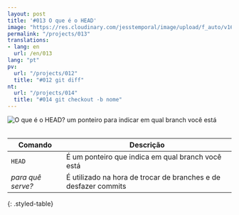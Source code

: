 ```yaml
---
layout: post
title: '#013 O que é o HEAD'
image: "https://res.cloudinary.com/jesstemporal/image/upload/f_auto/v1642878672/gitfichas/pt/013/thumbnail_ypq96t.jpg"
permalink: "/projects/013"
translations:
- lang: en
  url: /en/013
lang: "pt"
pv:
  url: "/projects/012"
  title: "#012 git diff"
nt:
  url: "/projects/014"
  title: "#014 git checkout -b nome"
---
```


<img alt="O que é o HEAD? um ponteiro para indicar em qual branch você está" src="https://res.cloudinary.com/jesstemporal/image/upload/v1642878672/gitfichas/pt/013/full_tznrem.jpg"><br><br>

| Comando | Descrição |
|---------|-------------|
| `HEAD` | É um ponteiro que indica em qual branch você está |
| _para quê serve?_ | É utilizado na hora de trocar de branches e de desfazer commits |
{: .styled-table}
